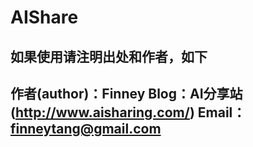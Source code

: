 # AIShare

如果使用请注明出处和作者，如下
--------------------------------------------------------
作者(author)：Finney
Blog：AI分享站(http://www.aisharing.com/)
Email：finneytang@gmail.com
--------------------------------------------------------
